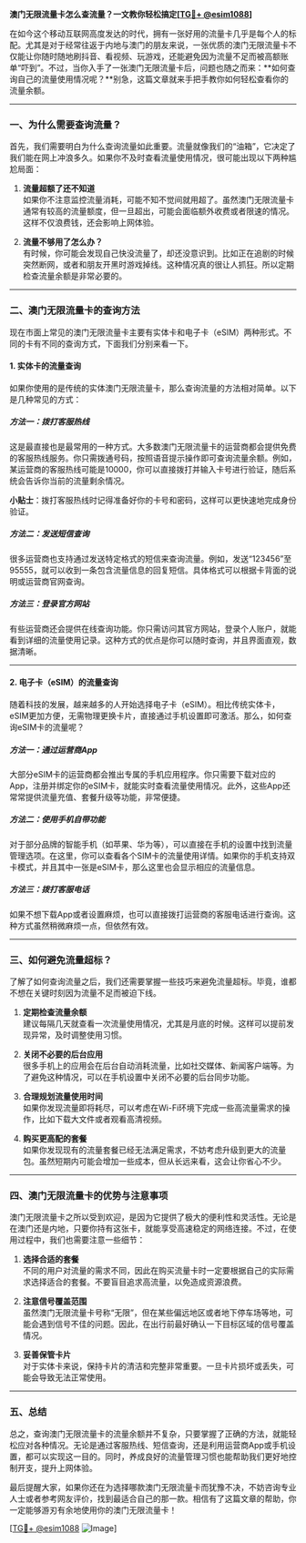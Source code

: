 **澳门无限流量卡怎么查流量？一文教你轻松搞定[[TG💪+ @esim1088](https://t.me/s/esim1088)]**

在如今这个移动互联网高度发达的时代，拥有一张好用的流量卡几乎是每个人的标配。尤其是对于经常往返于内地与澳门的朋友来说，一张优质的澳门无限流量卡不仅能让你随时随地刷抖音、看视频、玩游戏，还能避免因为流量不足而被高额账单“吓到”。不过，当你入手了一张澳门无限流量卡后，问题也随之而来：**如何查询自己的流量使用情况呢？**别急，这篇文章就来手把手教你如何轻松查看你的流量余额。

---

### **一、为什么需要查询流量？**

首先，我们需要明白为什么查询流量如此重要。流量就像我们的“油箱”，它决定了我们能在网上冲浪多久。如果你不及时查看流量使用情况，很可能出现以下两种尴尬局面：

1. **流量超额了还不知道**  
   如果你不注意监控流量消耗，可能不知不觉间就用超了。虽然澳门无限流量卡通常有较高的流量额度，但一旦超出，可能会面临额外收费或者限速的情况。这样不仅浪费钱，还会影响上网体验。

2. **流量不够用了怎么办？**  
   有时候，你可能会发现自己快没流量了，却还没意识到。比如正在追剧的时候突然断网，或者和朋友开黑时游戏掉线。这种情况真的很让人抓狂。所以定期检查流量余额是非常必要的。

---

### **二、澳门无限流量卡的查询方法**

现在市面上常见的澳门无限流量卡主要有实体卡和电子卡（eSIM）两种形式。不同的卡有不同的查询方式，下面我们分别来看一下。

#### **1. 实体卡的流量查询**

如果你使用的是传统的实体澳门无限流量卡，那么查询流量的方法相对简单。以下是几种常见的方式：

##### **方法一：拨打客服热线**
这是最直接也是最常用的一种方式。大多数澳门无限流量卡的运营商都会提供免费的客服热线服务。你只需拨通号码，按照语音提示操作即可查询流量余额。例如，某运营商的客服热线可能是10000，你可以直接拨打并输入卡号进行验证，随后系统会告诉你当前的流量剩余情况。

**小贴士**：拨打客服热线时记得准备好你的卡号和密码，这样可以更快速地完成身份验证。

##### **方法二：发送短信查询**
很多运营商也支持通过发送特定格式的短信来查询流量。例如，发送“123456”至95555，就可以收到一条包含流量信息的回复短信。具体格式可以根据卡背面的说明或运营商官网查询。

##### **方法三：登录官方网站**
有些运营商还会提供在线查询功能。你只需访问其官方网站，登录个人账户，就能看到详细的流量使用记录。这种方式的优点是你可以随时查询，并且界面直观，数据清晰。

---

#### **2. 电子卡（eSIM）的流量查询**

随着科技的发展，越来越多的人开始选择电子卡（eSIM）。相比传统实体卡，eSIM更加方便，无需物理更换卡片，直接通过手机设置即可激活。那么，如何查询eSIM卡的流量呢？

##### **方法一：通过运营商App**
大部分eSIM卡的运营商都会推出专属的手机应用程序。你只需要下载对应的App，注册并绑定你的eSIM卡，就能实时查看流量使用情况。此外，这些App还常常提供流量充值、套餐升级等功能，非常便捷。

##### **方法二：使用手机自带功能**
对于部分品牌的智能手机（如苹果、华为等），可以直接在手机的设置中找到流量管理选项。在这里，你可以查看各个SIM卡的流量使用详情。如果你的手机支持双卡模式，并且其中一张是eSIM卡，那么这里也会显示相应的流量信息。

##### **方法三：拨打客服电话**
如果不想下载App或者设置麻烦，也可以直接拨打运营商的客服电话进行查询。这种方式虽然稍微麻烦一点，但依然有效。

---

### **三、如何避免流量超标？**

了解了如何查询流量之后，我们还需要掌握一些技巧来避免流量超标。毕竟，谁都不想在关键时刻因为流量不足而被迫下线。

1. **定期检查流量余额**  
   建议每隔几天就查看一次流量使用情况，尤其是月底的时候。这样可以提前发现异常，及时调整使用习惯。

2. **关闭不必要的后台应用**  
   很多手机上的应用会在后台自动消耗流量，比如社交媒体、新闻客户端等。为了避免这种情况，可以在手机设置中关闭不必要的后台同步功能。

3. **合理规划流量使用时间**  
   如果你发现流量即将耗尽，可以考虑在Wi-Fi环境下完成一些高流量需求的操作，比如下载大文件或者观看高清视频。

4. **购买更高配的套餐**  
   如果你发现现有的流量套餐已经无法满足需求，不妨考虑升级到更大的流量包。虽然短期内可能会增加一些成本，但从长远来看，这会让你省心不少。

---

### **四、澳门无限流量卡的优势与注意事项**

澳门无限流量卡之所以受到欢迎，是因为它提供了极大的便利性和灵活性。无论是在澳门还是内地，只要你持有这张卡，就能享受高速稳定的网络连接。不过，在使用过程中，我们也需要注意一些细节：

1. **选择合适的套餐**  
   不同的用户对流量的需求不同，因此在购买流量卡时一定要根据自己的实际需求选择适合的套餐。不要盲目追求高流量，以免造成资源浪费。

2. **注意信号覆盖范围**  
   虽然澳门无限流量卡号称“无限”，但在某些偏远地区或者地下停车场等地，可能会遇到信号不佳的问题。因此，在出行前最好确认一下目标区域的信号覆盖情况。

3. **妥善保管卡片**  
   对于实体卡来说，保持卡片的清洁和完整非常重要。一旦卡片损坏或丢失，可能会导致无法正常使用。

---

### **五、总结**

总之，查询澳门无限流量卡的流量余额并不复杂，只要掌握了正确的方法，就能轻松应对各种情况。无论是通过客服热线、短信查询，还是利用运营商App或手机设置，都可以实现这一目的。同时，养成良好的流量管理习惯也能帮助我们更好地控制开支，提升上网体验。

最后提醒大家，如果你还在为选择哪款澳门无限流量卡而犹豫不决，不妨咨询专业人士或者参考网友评价，找到最适合自己的那一款。相信有了这篇文章的帮助，你一定能够游刃有余地使用你的澳门无限流量卡！

[[TG💪+ @esim1088](https://t.me/s/esim1088) ![Image](https://i.postimg.cc/4NQfJmqS/Snipaste-2025-05-13-00-14-12.png)]